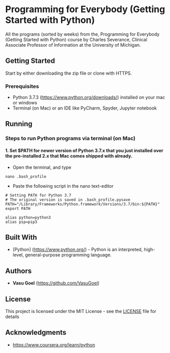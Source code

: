 # Programming for Everybody (Getting Started with Python)

All the programs (sorted by weeks) from the, Programming for Everybody (Getting Started with Python) course by Charles Severance,
Clinical Associate Professor of Information at the University of Michigan.

## Getting Started

Start by either downloading the zip file or clone with HTTPS.

### Prerequisites

* Python 3.7.3 (https://www.python.org/downloads/) installed on your mac or windows
* Terminal (on Mac) or an IDE like PyCharm, Spyder, Jupyter notebook

## Running
### Steps to run Python programs via terminal (on Mac)

#### 1. Set $PATH for newer version of Python 3.7.x that you just installed over the pre-installed 2.x that Mac comes shipped with already.

* Open the terminal, and type 
```
nano .bash_profile
```
* Paste the following script in the nano text-editor

```
# Setting PATH for Python 3.7
# The original version is saved in .bash_profile.pysave
PATH="/Library/Frameworks/Python.framework/Versions/3.7/bin:${PATH}"
export PATH

alias python=python3
alias pip=pip3
```


## Built With

* [Python] (https://www.python.org/) - Python is an interpreted, high-level, general-purpose programming language.

## Authors

* **Vasu Goel** (https://github.com/VasuGoel)

## License

This project is licensed under the MIT License - see the [LICENSE](https://github.com/VasuGoel/coursera-py4e/blob/master/LICENSE) file for details


## Acknowledgments

* https://www.coursera.org/learn/python
